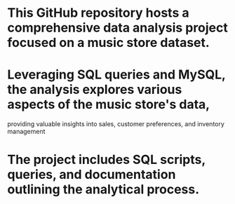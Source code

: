  # This GitHub repository hosts a comprehensive data analysis project focused on a music store dataset. 

 # Leveraging SQL queries and MySQL, the analysis explores various aspects of the music store's data,
   providing valuable insights into sales, customer preferences, and inventory management

 # The project includes SQL scripts, queries, and documentation outlining the analytical process.
  

  
